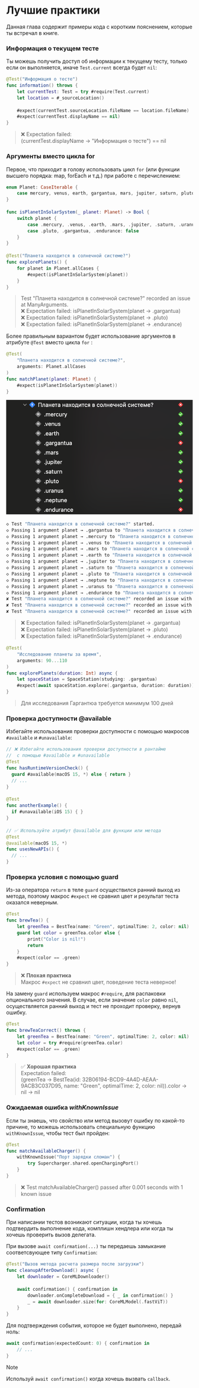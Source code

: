 # Лучшие практики

Данная глава содержит примеры кода с коротким пояснением, которые ты встречал в книге.

### Информация о текущем тесте

Ты можешь получить доступ об информации к текущему тесту, только если он выполняется,
иначе `Test.current` всегда будет `nil`:

```swift
@Test("Информация о тесте")
func information() throws {
	let currentTest: Test = try #require(Test.current)
	let location = #_sourceLocation()

	#expect(currentTest.sourceLocation.fileName == location.fileName)
	#expect(currentTest.displayName == nil)
}
```

> ❌ Expectation failed:<br>(currentTest.displayName → "Информация о тесте") == nil

### Аргументы вместо цикла for

Первое, что приходит в голову использовать цикл `for` (или функции высшего порядка: map, forEach и т.д.) при работе с перечислением:

```swift
enum Planet: CaseIterable {
	case mercury, venus, earth, gargantua, mars, jupiter, saturn, pluto, uranus, neptune, endurance
}

func isPlanetInSolarSystem(_ planet: Planet) -> Bool {
	switch planet {
		case .mercury, .venus, .earth, .mars, .jupiter, .saturn, .uranus, .neptune: true
		case .pluto, .gargantua, .endurance: false
	}
}

@Test("Планета находится в солнечной системе?")
func explorePlanets() {
	for planet in Planet.allCases {
		#expect(isPlanetInSolarSystem(planet))
	}
}
```

> Test "Планета находится в солнечной системе?" recorded an issue at ManyArguments.<br>
❌ Expectation failed: isPlanetInSolarSystem(planet → .gargantua)<br>
❌ Expectation failed: isPlanetInSolarSystem(planet → .pluto)<br>
❌ Expectation failed: isPlanetInSolarSystem(planet → .endurance)<br>

Более правильным вариантом будет использование аргументов в атрибуте `@Test` вместо цикла `for` :

```swift
@Test(
	"Планета находится в солнечной системе?",
	arguments: Planet.allCases
)
func matchPlanet(planet: Planet) {
	#expect(isPlanetInSolarSystem(planet))
}
```

![Аргументы теста](assets/test_arguments.png)

```bash
◇ Test "Планета находится в солнечной системе?" started.
◇ Passing 1 argument planet → .gargantua to "Планета находится в солнечной системе?"
◇ Passing 1 argument planet → .mercury to "Планета находится в солнечной системе?"
◇ Passing 1 argument planet → .venus to "Планета находится в солнечной системе?"
◇ Passing 1 argument planet → .mars to "Планета находится в солнечной системе?"
◇ Passing 1 argument planet → .earth to "Планета находится в солнечной системе?"
◇ Passing 1 argument planet → .jupiter to "Планета находится в солнечной системе?"
◇ Passing 1 argument planet → .saturn to "Планета находится в солнечной системе?"
◇ Passing 1 argument planet → .pluto to "Планета находится в солнечной системе?"
◇ Passing 1 argument planet → .neptune to "Планета находится в солнечной системе?"
◇ Passing 1 argument planet → .uranus to "Планета находится в солнечной системе?"
​​​​​​​​◇ Passing 1 argument planet → .endurance to "Планета находится в солнечной системе?"
✘ Test "Планета находится в солнечной системе?" recorded an issue with 1 argument planet → .gargantua at ManyArguments.swift:26:2: Expectation failed: isPlanetInSolarSystem(planet → .gargantua)
✘ Test "Планета находится в солнечной системе?" recorded an issue with 1 argument planet → .pluto at ManyArguments.swift:26:2: Expectation failed: isPlanetInSolarSystem(planet → .pluto)
​​✘ Test "Планета находится в солнечной системе?" recorded an issue with 1 argument planet → .endurance at ManyArguments.swift:26:2: Expectation failed: isPlanetInSolarSystem(planet → .endurance)
```

> ❌ Expectation failed: isPlanetInSolarSystem(planet → .gargantua)<br>
❌ Expectation failed: isPlanetInSolarSystem(planet → .pluto)<br>
❌ Expectation failed: isPlanetInSolarSystem(planet → .endurance)

```swift
@Test(
	"Исследование планеты за время",
	arguments: 90...110
)
func explorePlanets(duration: Int) async {
	let spaceStation = SpaceStation(studying: .gargantua)
	#expect(await spaceStation.explore(.gargantua, duration: duration))
}
```

> Для исследования Гаргантюа требуется минимум 100 дней

### Проверка доступности @available

Избегайте использования проверки доступности с помощью макросов `#available` и `#unavailable`:

```swift
// ❌ Избегайте использования проверки доступности в рантайме
//  с помощью #available и #unavailable
@Test
func hasRuntimeVersionCheck() {
  guard #available(macOS 15, *) else { return }
  // ...
}

@Test
func anotherExample() {
  if #unavailable(iOS 15) { }
}

// ✅ Используйте атрибут @available для функции или метода
@Test
@available(macOS 15, *)
func usesNewAPIs() {
  // ...
}
```

### Проверка условия с помощью guard

Из-за оператора `return` в теле `guard` осуществился ранний выход из метода,
поэтому макрос `#expect` не сравнил цвет и результат теста оказался неверным.

```swift
@Test
func brewTea() {
	let greenTea = BestTea(name: "Green", optimalTime: 2, color: nil)
	guard let color = greenTea.color else {
		print("Color is nil!")
		return
	}
	#expect(color == .green)
}
```

> ❌ **Плохая практика**<br>
> Макрос `#expect` не сравнил цвет, поведение теста неверное!

На замену `guard` используем макрос `#require`, для распаковки опционального значения.
В случае, если значение `color` равно `nil`, осуществляется ранний выход и
тест не проходит проверку, вернув ошибку.

```swift
@Test
func brewTeaCorrect() throws {
	let greenTea = BestTea(name: "Green", optimalTime: 2, color: nil)
	let color = try #require(greenTea.color)
	#expect(color == .green)
}
```

> ✅ **Хорошая практика**<br>
> Expectation failed:<br>(greenTea → BestTea(id: 32B06194-BCD9-4A4D-AEAA-9ACB3C037D95, name: "Green", optimalTime: 2, color: nil)).color → nil → nil

### Ожидаемая ошибка *withKnownIssue*

Если ты знаешь, что свойство или метод вызовут ошибку по какой-то причине,
то можешь использовать специальную функцию `withKnownIssue`, чтобы тест был пройден:

```swift
@Test
func matchAvailableCharger() {
	withKnownIssue("Порт зарядки сломан") {
		try Supercharger.shared.openChargingPort()
	}
}
```

> ❌ Test matchAvailableCharger() passed after 0.001 seconds with 1 known issue

### Confirmation

При написании тестов возникают ситуации, когда ты хочешь подтвердить выполнение кода, комплишн хендлера или когда ты хочешь проверить вызов делегата.

При вызове `await confirmation(...)` ты передаешь замыкание соответсвующее типу `Confirmation`:

```swift
@Test("Вызов метода расчета размера после загрузки")
func cleanupAfterDownload() async {
	let downloader = CoreMLDownloader()

	await confirmation() { confirmation in
		downloader.onCompleteDownload = { _ in confirmation() }
		_ = await downloader.size(for: CoreMLModel(.fastViT))
	}
}
```

Для подтверждения события, которое не будет выполнено, передай ноль:

```swift
await confirmation(expectedCount: 0) { confirmation in
	// ...
}
```

> [!NOTE]
> Используй `await confirmation()` когда хочешь вызвать `callback`.